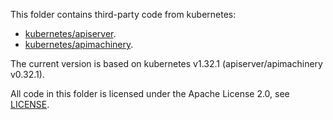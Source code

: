 This folder contains third-party code from kubernetes:

- [kubernetes/apiserver](https://github.com/kubernetes/apiserver).
- [kubernetes/apimachinery](https://github.com/kubernetes/apimachinery).

The current version is based on kubernetes v1.32.1 (apiserver/apimachinery v0.32.1).

All code in this folder is licensed under the Apache License 2.0, see [LICENSE](LICENSE).
